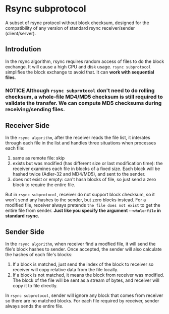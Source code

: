 # Rsync subprotocol
A subset of rsync protocol without block checksum, designed for the compatibility of any version of standard rsync receiver/sender (client/server). 

## Introdution
In the rsync algorithm, rsync requires random access of files to do the block exchange. It will cause a high CPU and disk usage. `rsync subprotocol` simplifies the block exchange to avoid that. It can **work with sequential files**.

### **NOTICE** Although `rsync subprotocol` don't need to do rolling checksum, a whole-file MD4/MD5 checksum is still required to validate the transfer. We can compute MD5 checksums during receiving/sending files.

## Receiver Side
In the `rsync algorithm`, after the receiver reads the file list, it interates through each file in the list and handles three situations when processes each file:
1. same as remote file: skip
2. exists but was modified (has different size or last modification time): the receiver examines each file in blocks of a fixed size. Each block will be hashed twice (Adler-32 and MD4/MD5), and sent to the sender.
3. does not exist or empty: can't hash blocks of file, so just send a zero block to require the entire file.

But in `rsync subprotocol`, receiver do not support block checksum, so it won't send any hashes to the sender, but zero blocks instead. For a modified file, receiver always pretends `the file does not exist` to get the entire file from sender. **Just like you specify the argument `--whole-file` in standard rsync.**


## Sender Side
In the `rsync algorithm`, when receiver find a modfied file, it will send the file's block hashes to sender. Once accepted, the sender will also calculate the hashes of each file's blocks: 
1. If a block is matched, just send the index of the block to receiver so receiver will copy relative data from the file locally.
2. If a block is not matched, it means the block from receiver was modified. The block of the file will be sent as a stream of bytes, and receiver will copy it to file directly.

In `rsync subprotocol`, sender will ignore any block that comes from receiver so there are no matched blocks. For each file required by receiver, sender always sends the entire file. 